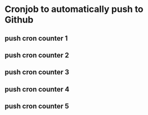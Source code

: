 # Cronjob to automatically push to Github
## push cron counter 1
## push cron counter 2
## push cron counter 3
## push cron counter 4
## push cron counter 5
